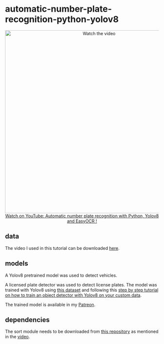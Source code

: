 # automatic-number-plate-recognition-python-yolov8

<p align="center">
<a href="https://www.youtube.com/watch?v=fyJB1t0o0ms">
    <img width="600" src="https://utils-computervisiondeveloper.s3.amazonaws.com/thumbnails/with_play_button/anpr_yolo2.jpg" alt="Watch the video">
    </br>Watch on YouTube: Automatic number plate recognition with Python, Yolov8 and EasyOCR !
</a>
</p>

## data

The video I used in this tutorial can be downloaded [here](https://drive.google.com/file/d/12sBfgLICdQEnDSOkVFZiJuUE6d3BeanT/view?usp=sharing).

## models

A Yolov8 pretrained model was used to detect vehicles.

A licensed plate detector was used to detect license plates. The model was trained with Yolov8 using [this dataset](https://universe.roboflow.com/roboflow-universe-projects/license-plate-recognition-rxg4e/dataset/4) and following this [step by step tutorial on how to train an object detector with Yolov8 on your custom data](https://github.com/computervisioneng/train-yolov8-custom-dataset-step-by-step-guide). 

The trained model is available in my [Patreon](https://www.patreon.com/ComputerVisionEngineer).

## dependencies

The sort module needs to be downloaded from [this repository](https://github.com/abewley/sort) as mentioned in the [video](https://youtu.be/fyJB1t0o0ms?t=1120).
